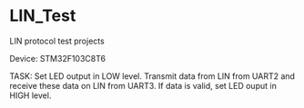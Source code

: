 # LIN_Test

LIN protocol test projects

Device: STM32F103C8T6

TASK:
Set LED output in LOW level. 
Transmit data from LIN from UART2 and receive these data on LIN from UART3. If data is valid, set LED ouput in HIGH level.
